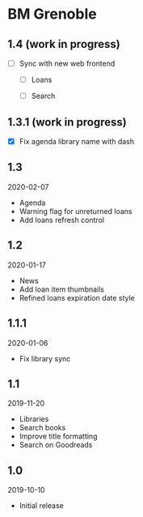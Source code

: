 # BM Grenoble

## 1.4 (work in progress)

- [ ] Sync with new web frontend
    - [ ] Loans
    - [ ] Search


## 1.3.1 (work in progress)

- [x] Fix agenda library name with dash


## 1.3

2020-02-07

- Agenda
- Warning flag for unreturned loans
- Add loans refresh control


## 1.2

2020-01-17

- News
- Add loan item thumbnails
- Refined loans expiration date style


## 1.1.1

2020-01-06

- Fix library sync


## 1.1

2019-11-20

- Libraries
- Search books
- Improve title formatting
- Search on Goodreads


## 1.0

2019-10-10

- Initial release
